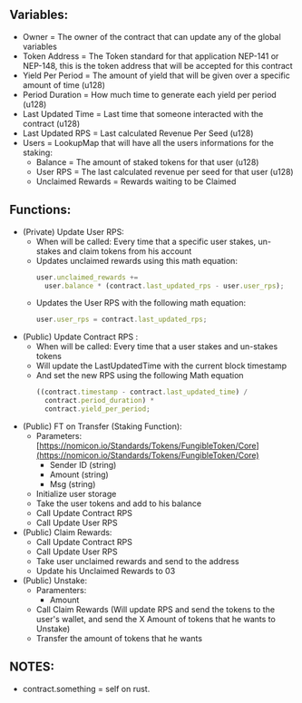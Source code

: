 ## Variables:

- Owner = The owner of the contract that can update any of the global variables
- Token Address = The Token standard for that application NEP-141 or NEP-148, this is the token address that will be accepted for this contract
- Yield Per Period = The amount of yield that will be given over a specific amount of time (u128)
- Period Duration = How much time to generate each yield per period (u128)
- Last Updated Time = Last time that someone interacted with the contract (u128)
- Last Updated RPS = Last calculated Revenue Per Seed (u128)
- Users = LookupMap that will have all the users informations for the staking:
  - Balance = The amount of staked tokens for that user (u128)
  - User RPS = The last calculated revenue per seed for that user (u128)
  - Unclaimed Rewards = Rewards waiting to be Claimed

## Functions:

- (Private) Update User RPS:
  - When will be called: Every time that a specific user stakes, un-stakes and claim tokens from his account
  - Updates unclaimed rewards using this math equation:
    ```jsx
    user.unclaimed_rewards +=
      user.balance * (contract.last_updated_rps - user.user_rps);
    ```
  - Updates the User RPS with the following math equation:
    ```jsx
    user.user_rps = contract.last_updated_rps;
    ```
- (Public) Update Contract RPS :
  - When will be called: Every time that a user stakes and un-stakes tokens
  - Will update the LastUpdatedTime with the current block timestamp
  - And set the new RPS using the following Math equation
    ```jsx
    ((contract.timestamp - contract.last_updated_time) /
      contract.period_duration) *
      contract.yield_per_period;
    ```
- (Public) FT on Transfer (Staking Function):
  - Parameters: [https://nomicon.io/Standards/Tokens/FungibleToken/Core](https://nomicon.io/Standards/Tokens/FungibleToken/Core)
    - Sender ID (string)
    - Amount (string)
    - Msg (string)
  - Initialize user storage
  - Take the user tokens and add to his balance
  - Call Update Contract RPS
  - Call Update User RPS
- (Public) Claim Rewards:
  - Call Update Contract RPS
  - Call Update User RPS
  - Take user unclaimed rewards and send to the address
  - Update his Unclaimed Rewards to 03
- (Public) Unstake:
  - Paramenters:
    - Amount
  - Call Claim Rewards (Will update RPS and send the tokens to the user's wallet, and send the X Amount of tokens that he wants to Unstake)
  - Transfer the amount of tokens that he wants

## NOTES:

- contract.something = self on rust.
